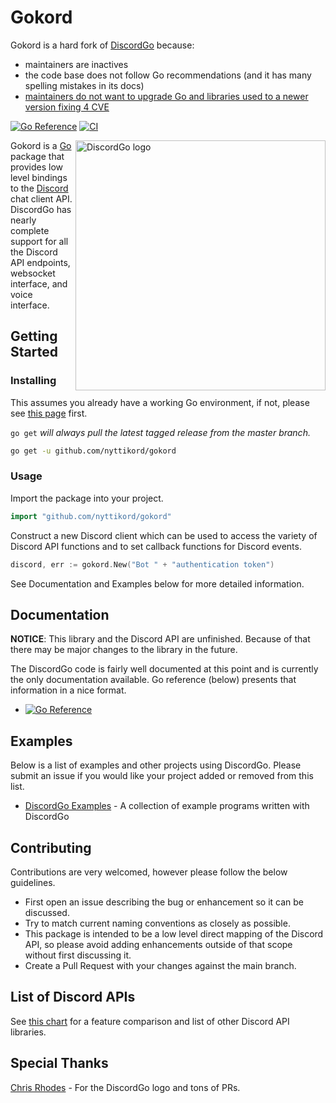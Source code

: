 # Gokord

Gokord is a hard fork of [DiscordGo](https://github.com/bwmarrin/discordgo) because:
- maintainers are inactives
- the code base does not follow Go recommendations (and it has many spelling mistakes in its docs)
- [maintainers do not want to upgrade Go and libraries used to a newer version fixing 4 CVE](https://github.com/bwmarrin/discordgo/pull/1528)

[![Go Reference](https://pkg.go.dev/badge/github.com/nyttikord/gokord.svg)](https://pkg.go.dev/github.com/nyttikord/gokord) [![CI](https://github.com/nyttikord/gokord/actions/workflows/ci.yml/badge.svg)](https://github.com/nyttikord/gokord/actions/workflows/ci.yml)

<img align="right" alt="DiscordGo logo" src="docs/img/discordgo.svg" width="400">

Gokord is a [Go](https://golang.org/) package that provides low level 
bindings to the [Discord](https://discord.com/) chat client API. DiscordGo 
has nearly complete support for all the Discord API endpoints, websocket
interface, and voice interface.

<!--
If you would like to help the Discordgo package please use 
[this link](https://discord.com/oauth2/authorize?client_id=173113690092994561&scope=bot)
to add the official DiscordGo test bot **dgo** to your server. This provides 
indispensable help to this project.
-->

## Getting Started

### Installing

This assumes you already have a working Go environment, if not, please see
[this page](https://golang.org/doc/install) first.

`go get` *will always pull the latest tagged release from the master branch.*

```sh
go get -u github.com/nyttikord/gokord
```

### Usage

Import the package into your project.

```go
import "github.com/nyttikord/gokord"
```

Construct a new Discord client which can be used to access the variety of 
Discord API functions and to set callback functions for Discord events.

```go
discord, err := gokord.New("Bot " + "authentication token")
```

See Documentation and Examples below for more detailed information.


## Documentation

**NOTICE**: This library and the Discord API are unfinished.
Because of that there may be major changes to the library in the future.

The DiscordGo code is fairly well documented at this point and is currently
the only documentation available. Go reference (below) presents that information in a nice format.

- [![Go Reference](https://pkg.go.dev/badge/github.com/nyttikord/gokord.svg)](https://pkg.go.dev/github.com/nyttikord/gokord)


## Examples

Below is a list of examples and other projects using DiscordGo.  Please submit 
an issue if you would like your project added or removed from this list. 

- [DiscordGo Examples](https://github.com/nyttikord/gokord/tree/main/examples) - A collection of example programs written with DiscordGo

<!--
## Troubleshooting
For help with common problems please reference the 
[Troubleshooting](https://github.com/bwmarrin/discordgo/wiki/Troubleshooting) 
section of the project wiki.
-->


## Contributing
Contributions are very welcomed, however please follow the below guidelines.

- First open an issue describing the bug or enhancement so it can be
discussed.  
- Try to match current naming conventions as closely as possible.  
- This package is intended to be a low level direct mapping of the Discord API, 
so please avoid adding enhancements outside of that scope without first 
discussing it.
- Create a Pull Request with your changes against the main branch.


## List of Discord APIs

See [this chart](https://abal.moe/Discord/Libraries.html) for a feature 
comparison and list of other Discord API libraries.

## Special Thanks

[Chris Rhodes](https://github.com/iopred) - For the DiscordGo logo and tons of PRs.
